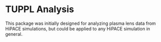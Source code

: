 # TUPPL Analysis
This package was initially designed for analyzing plasma lens data from HiPACE simulations, but could be applied to any HiPACE simulation in general.
